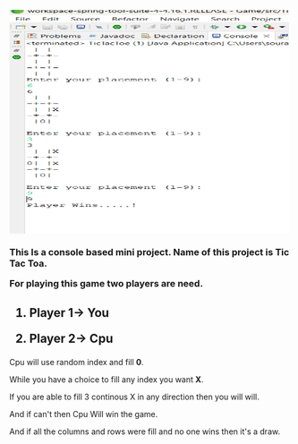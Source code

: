 <img 
        align="center"
        src="https://github.com/rawatshubham1645/Tic-Tac-Toe-Game/blob/main/Images/Screenshot%20(108).png"
        alt="Coding"
        width="500"
        height="400"
        style="display: block" />
<h3>
This Is a console based mini project. Name of this project is Tic Tac Toa.

For playing this game two players are need.
<h2>

1. Player 1-> You

2. Player 2-> Cpu
</h2>

Cpu will use random index and fill <b>0</b>.

While you have a choice to fill any index you want <b>X</b>.

If you are able to fill 3 continous X in any direction then you will will.

And if can't then Cpu Will win the game.

And if all the columns and rows were fill and no one wins then it's a draw.
</h3>
